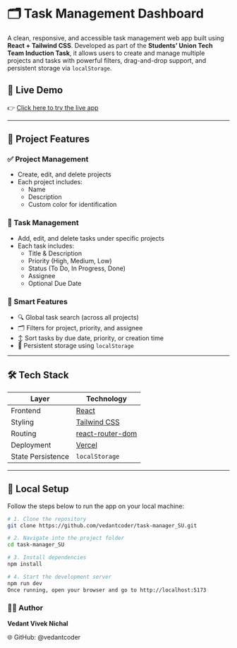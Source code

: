 # 🗂️ Task Management Dashboard

A clean, responsive, and accessible task management web app built using **React + Tailwind CSS**. Developed as part of the **Students’ Union Tech Team Induction Task**, it allows users to create and manage multiple projects and tasks with powerful filters, drag-and-drop support, and persistent storage via `localStorage`.

## 🚀 Live Demo

👉 [Click here to try the live app](https://task-manager-2tphjgsm5-vedantcoders-projects.vercel.app/)

---

## 📁 Project Features

### ✅ Project Management
- Create, edit, and delete projects
- Each project includes:
  - Name
  - Description
  - Custom color for identification

### 📝 Task Management
- Add, edit, and delete tasks under specific projects
- Each task includes:
  - Title & Description
  - Priority (High, Medium, Low)
  - Status (To Do, In Progress, Done)
  - Assignee
  - Optional Due Date

### 🧠 Smart Features
- 🔍 Global task search (across all projects)
- 🗂️ Filters for project, priority, and assignee
- ↕️ Sort tasks by due date, priority, or creation time
- 💾 Persistent storage using `localStorage`

---

## 🛠️ Tech Stack

| Layer            | Technology                            |
|------------------|----------------------------------------|
| Frontend         | [React](https://react.dev)             |
| Styling          | [Tailwind CSS](https://tailwindcss.com)|
| Routing          | [react-router-dom](https://reactrouter.com/en/main) |
| Deployment       | [Vercel](https://vercel.com/)          |
| State Persistence| `localStorage`                         |

---

## 🧪 Local Setup

Follow the steps below to run the app on your local machine:

```bash
# 1. Clone the repository
git clone https://github.com/vedantcoder/task-manager_SU.git

# 2. Navigate into the project folder
cd task-manager_SU

# 3. Install dependencies
npm install

# 4. Start the development server
npm run dev
Once running, open your browser and go to http://localhost:5173
```


### 🧑‍💻 Author
**Vedant Vivek Nichal**

🌐 GitHub: @vedantcoder
